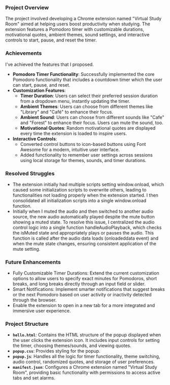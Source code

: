 
### Project Overview

The project involved developing a Chrome extension named "Virtual Study Room" aimed at helping users boost productivity when studying. The extension features a Pomodoro timer with customizable durations, motivational quotes, ambient themes, sound settings, and interactive controls to start, pause, and reset the timer.

### Achievements
I've achieved the features that I proposed.

- **Pomodoro Timer Functionality**: Successfully implemented the core Pomodoro functionality that includes a countdown timer which the user can start, pause, and reset.
- **Customization Features**:
  - **Timer Duration**: Users can select their preferred session duration from a dropdown menu, instantly updating the timer.
  - **Ambient Themes**: Users can choose from different themes like "Library" and "Café" to enhance their focus.
  - **Ambient Sound**: Users can choose from different sounds like "Cafe" and "Forest" to enhance their focus. Users can mute the sound, too.
  - **Motivational Quotes**: Random motivational quotes are displayed every time the extension is loaded to inspire users.
- **Interactive Controls**:
  - Converted control buttons to icon-based buttons using Font Awesome for a modern, intuitive user interface.
  - Added functionality to remember user settings across sessions using local storage for themes, sounds, and timer durations.

### Resolved Struggles

- The extension initially had multiple scripts setting window.onload, which caused some initialization scripts to overwrite others, leading to functionalities not loading properly when the extension started. I then consolidated all initialization scripts into a single window.onload function.
- Initially when I muted the audio and then switched to another audio source, the new audio automatically played despite the mute button showing a muted state. To resolve this issue, I centralized the audio control logic into a single function handleAudioPlayback, which checks the isMuted state and appropriately plays or pauses the audio. This function is called after the audio data loads (onloadeddata event) and when the mute state changes, ensuring consistent application of the mute setting. 

### Future Enhancements

- Fully Customizable Timer Durations: Extend the current customization options to allow users to specify exact minutes for Pomodoros, short breaks, and long breaks directly through an input field or slider.
- Smart Notifications: Implement smarter notifications that suggest breaks or the next Pomodoro based on user activity or inactivity detected through the browser.
- Enable the extension to open in a new tab for a more integrated and immersive user experience.

### Project Structure

- **`hello.html`**: Contains the HTML structure of the popup displayed when the user clicks the extension icon. It includes input controls for setting the timer, choosing themes/sounds, and viewing quotes.
- **`popup.css`**: Provides styling for the popup.
- **`popup.js`**: Handles all the logic for timer functionality, theme switching, audio control, randomized quotes, and storage of user preferences.
- **`manifest.json`**: Configures a Chrome extension named "Virtual Study Room", providing basic functionality with permissions to access active tabs and set alarms.
